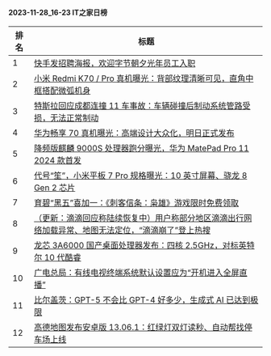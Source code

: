 #### 2023-11-28_16-23  IT之家日榜

| 排名 | 标题|
| --- | ---|
| 1 | [快手发招聘海报，欢迎字节朝夕光年员工入职](https://www.ithome.com/0/735/341.htm) |
| 2 | [小米 Redmi K70 / Pro 真机曝光：背部纹理清晰可见，直角中框搭配微弧机身](https://www.ithome.com/0/735/389.htm) |
| 3 | [特斯拉回应成都连撞 11 车事故：车辆碰撞后制动系统管路受损，无法正常制动](https://www.ithome.com/0/735/371.htm) |
| 4 | [华为畅享 70 真机曝光：高端设计大众化，明日正式发布](https://www.ithome.com/0/735/394.htm) |
| 5 | [降频版麒麟 9000S 处理器跑分曝光，华为 MatePad Pro 11 2024 款首发](https://www.ithome.com/0/735/455.htm) |
| 6 | [代号“笙”，小米平板 7 Pro 规格曝光：10 英寸屏幕、骁龙 8 Gen 2 芯片](https://www.ithome.com/0/735/477.htm) |
| 7 | [育碧“黑五”喜加一：《刺客信条：枭雄》游戏限时免费领取](https://www.ithome.com/0/735/392.htm) |
| 8 | [（更新：滴滴回应称陆续恢复中）用户称部分地区滴滴出行网络加载异常、地图无法定位，“滴滴崩了”登上热搜](https://www.ithome.com/0/735/397.htm) |
| 9 | [龙芯 3A6000 国产桌面处理器发布：四核 2.5GHz，对标英特尔 10 代酷睿](https://www.ithome.com/0/735/469.htm) |
| 10 | [广电总局：有线电视终端系统默认设置应为“开机进入全屏直播”](https://www.ithome.com/0/735/333.htm) |
| 11 | [比尔盖茨：GPT-5 不会比 GPT-4 好多少，生成式 AI 已达到极限](https://www.ithome.com/0/735/336.htm) |
| 12 | [高德地图发布安卓版 13.06.1：红绿灯双灯读秒、自动帮找停车场上线](https://www.ithome.com/0/735/390.htm) |

